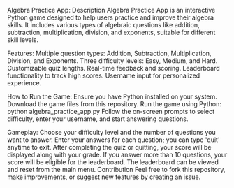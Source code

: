 Algebra Practice App:
Description
Algebra Practice App is an interactive Python game designed to help users practice and improve their algebra skills. It includes various types of algebraic questions like addition, subtraction, multiplication, division, and exponents, suitable for different skill levels.

Features:
Multiple question types: Addition, Subtraction, Multiplication, Division, and Exponents.
Three difficulty levels: Easy, Medium, and Hard.
Customizable quiz lengths.
Real-time feedback and scoring.
Leaderboard functionality to track high scores.
Username input for personalized experience.

How to Run the Game:
Ensure you have Python installed on your system.
Download the game files from this repository.
Run the game using Python: python algebra_practice_app.py
Follow the on-screen prompts to select difficulty, enter your username, and start answering questions.

Gameplay:
Choose your difficulty level and the number of questions you want to answer.
Enter your answers for each question; you can type 'quit' anytime to exit.
After completing the quiz or quitting, your score will be displayed along with your grade.
If you answer more than 10 questions, your score will be eligible for the leaderboard.
The leaderboard can be viewed and reset from the main menu.
Contribution
Feel free to fork this repository, make improvements, or suggest new features by creating an issue.

